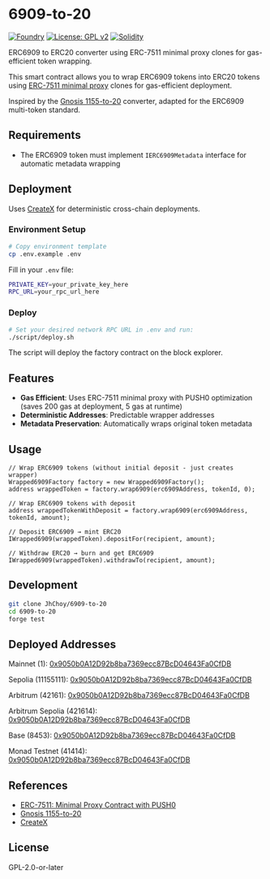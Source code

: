 # 6909-to-20

[![Foundry](https://img.shields.io/badge/Built%20with-Foundry-FFDB1C.svg)](https://getfoundry.sh/)
[![License: GPL v2](https://img.shields.io/badge/License-GPL%20v2-blue.svg)](https://www.gnu.org/licenses/old-licenses/gpl-2.0.en.html)
[![Solidity](https://img.shields.io/badge/Solidity-^0.8.0-363636.svg)](https://soliditylang.org/)

ERC6909 to ERC20 converter using ERC-7511 minimal proxy clones for gas-efficient token wrapping.

This smart contract allows you to wrap ERC6909 tokens into ERC20 tokens using [ERC-7511 minimal proxy](https://eips.ethereum.org/EIPS/eip-7511) clones for gas-efficient deployment.

Inspired by the [Gnosis 1155-to-20](https://github.com/gnosis/1155-to-20) converter, adapted for the ERC6909 multi-token standard.

## Requirements

- The ERC6909 token must implement `IERC6909Metadata` interface for automatic metadata wrapping

## Deployment

Uses [CreateX](https://github.com/pcaversaccio/createx) for deterministic cross-chain deployments.

### Environment Setup

```bash
# Copy environment template
cp .env.example .env
```

Fill in your `.env` file:
```bash
PRIVATE_KEY=your_private_key_here
RPC_URL=your_rpc_url_here
```

### Deploy

```bash
# Set your desired network RPC URL in .env and run:
./script/deploy.sh
```

The script will deploy the factory contract on the block explorer.

## Features

- **Gas Efficient**: Uses ERC-7511 minimal proxy with PUSH0 optimization (saves 200 gas at deployment, 5 gas at runtime)
- **Deterministic Addresses**: Predictable wrapper addresses
- **Metadata Preservation**: Automatically wraps original token metadata

## Usage

```solidity
// Wrap ERC6909 tokens (without initial deposit - just creates wrapper)
Wrapped6909Factory factory = new Wrapped6909Factory();
address wrappedToken = factory.wrap6909(erc6909Address, tokenId, 0);

// Wrap ERC6909 tokens with deposit
address wrappedTokenWithDeposit = factory.wrap6909(erc6909Address, tokenId, amount);

// Deposit ERC6909 → mint ERC20
IWrapped6909(wrappedToken).depositFor(recipient, amount);

// Withdraw ERC20 → burn and get ERC6909
IWrapped6909(wrappedToken).withdrawTo(recipient, amount);
```

## Development

```bash
git clone JhChoy/6909-to-20
cd 6909-to-20
forge test
```

## Deployed Addresses


Mainnet (1): [0x9050b0A12D92b8ba7369ecc87BcD04643Fa0CfDB](https://etherscan.io/address/0x9050b0A12D92b8ba7369ecc87BcD04643Fa0CfDB)

Sepolia (11155111): [0x9050b0A12D92b8ba7369ecc87BcD04643Fa0CfDB](https://sepolia.etherscan.io/address/0x9050b0A12D92b8ba7369ecc87BcD04643Fa0CfDB)

Arbitrum (42161): [0x9050b0A12D92b8ba7369ecc87BcD04643Fa0CfDB](https://arbiscan.io/address/0x9050b0A12D92b8ba7369ecc87BcD04643Fa0CfDB)

Arbitrum Sepolia (421614): [0x9050b0A12D92b8ba7369ecc87BcD04643Fa0CfDB](https://sepolia.arbiscan.io/address/0x9050b0A12D92b8ba7369ecc87BcD04643Fa0CfDB)

Base (8453): [0x9050b0A12D92b8ba7369ecc87BcD04643Fa0CfDB](https://basescan.org/address/0x9050b0A12D92b8ba7369ecc87BcD04643Fa0CfDB)

Monad Testnet (41414): [0x9050b0A12D92b8ba7369ecc87BcD04643Fa0CfDB](https://testnet.monadexplorer.com/address/0x9050b0A12D92b8ba7369ecc87BcD04643Fa0CfDB)

## References

- [ERC-7511: Minimal Proxy Contract with PUSH0](https://eips.ethereum.org/EIPS/eip-7511)
- [Gnosis 1155-to-20](https://github.com/gnosis/1155-to-20)
- [CreateX](https://github.com/pcaversaccio/createx)

## License

GPL-2.0-or-later
